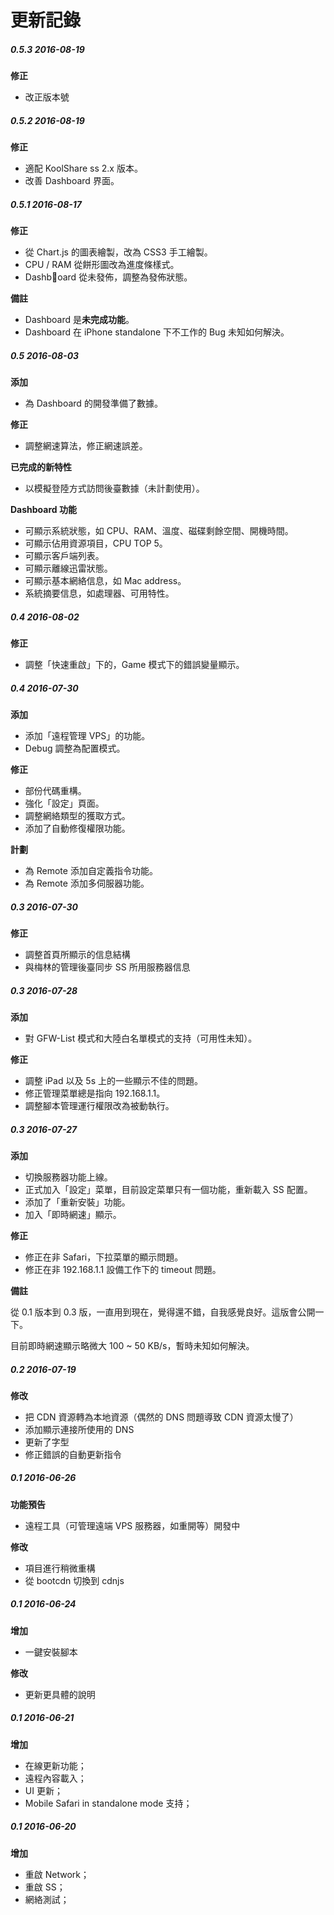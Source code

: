 # 更新記錄

##### 0.5.3 2016-08-19

**修正**

* 改正版本號

##### 0.5.2 2016-08-19

**修正**

* 適配 KoolShare ss 2.x 版本。
* 改善 Dashboard 界面。

##### 0.5.1 2016-08-17

**修正**

* 從 Chart.js 的圖表繪製，改為 CSS3 手工繪製。
* CPU / RAM 從餅形圖改為進度條樣式。
* Dashboard 從未發佈，調整為發佈狀態。 

**備註**

* Dashboard 是**未完成功能**。
* Dashboard 在 iPhone standalone 下不工作的 Bug 未知如何解決。

##### 0.5 2016-08-03

**添加**

* 為 Dashboard 的開發準備了數據。

**修正**

* 調整網速算法，修正網速誤差。

**已完成的新特性**

* 以模擬登陸方式訪問後臺數據（未計劃使用）。

**Dashboard 功能**

* 可顯示系統狀態，如 CPU、RAM、溫度、磁碟剩餘空間、開機時間。
* 可顯示佔用資源項目，CPU TOP 5。
* 可顯示客戶端列表。
* 可顯示離線迅雷狀態。
* 可顯示基本網絡信息，如 Mac address。
* 系統摘要信息，如處理器、可用特性。

##### 0.4 2016-08-02

**修正**

* 調整「快速重啟」下的，Game 模式下的錯誤變量顯示。

##### 0.4 2016-07-30

**添加**

- 添加「遠程管理 VPS」的功能。
- Debug 調整為配置模式。

**修正**

* 部份代碼重構。
* 強化「設定」頁面。
* 調整網絡類型的獲取方式。
* 添加了自動修復權限功能。

**計劃**

* 為 Remote 添加自定義指令功能。
* 為 Remote 添加多伺服器功能。

##### 0.3 2016-07-30

**修正**

* 調整首頁所顯示的信息結構
* 與梅林的管理後臺同步 SS 所用服務器信息

##### 0.3 2016-07-28

**添加**

* 對 GFW-List 模式和大陸白名單模式的支持（可用性未知）。

**修正**

* 調整 iPad 以及 5s 上的一些顯示不佳的問題。
* 修正管理菜單總是指向 192.168.1.1。
* 調整腳本管理運行權限改為被動執行。

##### 0.3 2016-07-27

**添加**

* 切換服務器功能上線。
* 正式加入「設定」菜單，目前設定菜單只有一個功能，重新載入 SS 配置。
* 添加了「重新安裝」功能。
* 加入「即時網速」顯示。

**修正**

* 修正在非 Safari，下拉菜單的顯示問題。
* 修正在非 192.168.1.1 設備工作下的 timeout 問題。

**備註**

從 0.1 版本到 0.3 版，一直用到現在，覺得還不錯，自我感覺良好。這版會公開一下。

目前即時網速顯示略微大 100 ~ 50 KB/s，暫時未知如何解決。

##### 0.2 2016-07-19

**修改**

* 把 CDN 資源轉為本地資源（偶然的 DNS 問題導致 CDN 資源太慢了）
* 添加顯示連接所使用的 DNS
* 更新了字型
* 修正錯誤的自動更新指令

##### 0.1 2016-06-26

**功能預告**

* 遠程工具（可管理遠端 VPS 服務器，如重開等）開發中

**修改**

* 項目進行稍微重構
* 從 bootcdn 切換到 cdnjs

##### 0.1 2016-06-24

**增加**

* 一鍵安裝腳本

**修改**

* 更新更具體的說明

##### 0.1 2016-06-21

**增加**

* 在線更新功能；
* 遠程內容載入；
* UI 更新；
* Mobile Safari in standalone mode 支持；



##### 0.1 2016-06-20

**增加**

* 重啟 Network；
* 重啟 SS；
* 網絡測試；

